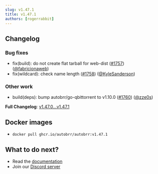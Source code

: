 ```yaml
---
slug: v1.47.1
title: v1.47.1
authors: [rogerrabbit]
---
```

## Changelog


### Bug fixes


* fix(build): do not create flat tarball for web\-dist ([\#1757](https://github.com/autobrr/autobrr/pull/1757)) ([@fabricionaweb](https://github.com/fabricionaweb))
* fix(wildcard): check name length ([\#1758](https://github.com/autobrr/autobrr/pull/1758)) ([@KyleSanderson](https://github.com/KyleSanderson))


### Other work


* build(deps): bump autobrr/go\-qbittorrent to v1\.10\.0 ([\#1760](https://github.com/autobrr/autobrr/pull/1760)) ([@zze0s](https://github.com/zze0s))


**Full Changelog**: [v1\.47\.0\...v1\.47\.1](https://github.com/autobrr/autobrr/compare/v1.47.0...v1.47.1)


## Docker images


* `docker pull ghcr.io/autobrr/autobrr:v1.47.1`


## What to do next?


* Read the [documentation](https://autobrr.com)
* Join our [Discord server](https://discord.autobrr.com/)
